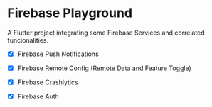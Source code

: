 # Firebase Playground

A Flutter project integrating some Firebase Services and correlated funcionalities.

- [x] Firebase Push Notifications
- [x] Firebase Remote Config (Remote Data and Feature Toggle)
- [x] Firebase Crashlytics
- [x] Firebase Auth



